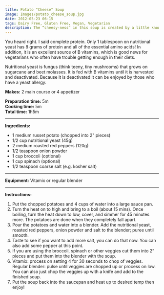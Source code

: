 ```yaml
---
title: Potato "Cheese" Soup
image: Images/potato_cheese_soup.jpg
date: 2012-05-23 06-15
tags: Dairy Free, Gluten Free, Vegan, Vegetarian
description: The “cheesy-ness” in this soup is created by a little known ingredient called nutritional yeast. It is a nutty, cheesy, vitamin-packed powder that is a complete protein and completely dairy free. You may have had it sprinkled on top of movie theater popcorn at some point without even knowing it. Try this “cheesy” soup as-is or as a base for a nutrient dense vegetable soup!
---
```

You heard right. I said complete protein. Only 1 tablespoon on nutritional yeast has 8 grams of protein and all of the essential amino acids! In addition, it is an excellent source of B vitamins, which is good news for vegetarians who often have trouble getting enough in their diets. 

Nutritional yeast is fungus (think teeny, tiny mushrooms) that grows on sugarcane and beet molasses. It is fed with B vitamins until it is harvested and deactivated. Because it is deactivated it can be enjoyed by those who have a yeast allergy.


**Makes:** 2 main course or 4 appetizer

**Preparation time:** 5m  
**Cooking time:** 5m  
**Total time:** 1h5m

---

**Ingredients:**

- 1 medium russet potato (chopped into 2" pieces)
- 1/2 cup nutritional yeast (45g)
- 2 medium roasted red peppers (120g)
- 1/2 teaspoon onion powder
- 1 cup broccoli (optional)
- 1  cup spinach (optional)
- 1/2  teaspoon coarse salt (e.g. kosher salt)


---

**Equipment:** Vitamix or regular blender

---

**Instructions:**

1. Put the chopped potatoes and 4 cups of water into a large sauce pan.
1. Turn the heat on to high and bring to a boil (about 15 mins). Once boiling, turn the heat down to low, cover, and simmer for 45 minutes more. The potatoes are done when they completely fall apart. 
1. Pour the potatoes and water into a blender. Add the nutritional yeast, roasted red peppers, onion powder and salt to the blender; puree until smooth. 
1. Taste to see if you want to add more salt, you can do that now. You can also add some pepper at this point.
1. If you are using the broccoli, spinach or other veggies cut them into 2” pieces and put them into the blender with the soup. 
1. Vitamix: process on setting 4 for 30 seconds to chop of veggies. Regular blender: pulse until veggies are chopped up or process on low. You can also just chop the veggies up with a knife and add to the finished soup. 
1. Put the soup back into the saucepan and heat up to desired temp then enjoy!

